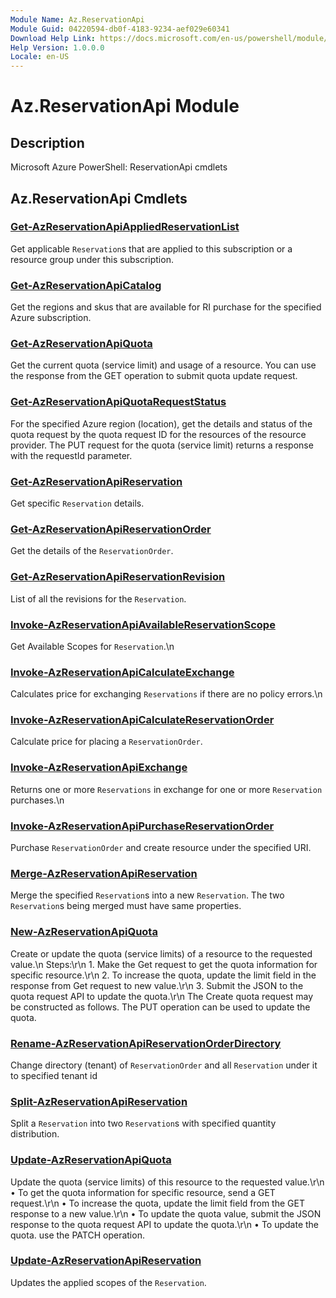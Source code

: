 ```yaml
---
Module Name: Az.ReservationApi
Module Guid: 04220594-db0f-4183-9234-aef029e60341
Download Help Link: https://docs.microsoft.com/en-us/powershell/module/az.reservationapi
Help Version: 1.0.0.0
Locale: en-US
---
```


# Az.ReservationApi Module
## Description
Microsoft Azure PowerShell: ReservationApi cmdlets

## Az.ReservationApi Cmdlets
### [Get-AzReservationApiAppliedReservationList](Get-AzReservationApiAppliedReservationList.md)
Get applicable `Reservation`s that are applied to this subscription or a resource group under this subscription.

### [Get-AzReservationApiCatalog](Get-AzReservationApiCatalog.md)
Get the regions and skus that are available for RI purchase for the specified Azure subscription.

### [Get-AzReservationApiQuota](Get-AzReservationApiQuota.md)
Get the current quota (service limit) and usage of a resource.
You can use the response from the GET operation to submit quota update request.

### [Get-AzReservationApiQuotaRequestStatus](Get-AzReservationApiQuotaRequestStatus.md)
For the specified Azure region (location), get the details and status of the quota request by the quota request ID for the resources of the resource provider.
The PUT request for the quota (service limit) returns a response with the requestId parameter.

### [Get-AzReservationApiReservation](Get-AzReservationApiReservation.md)
Get specific `Reservation` details.

### [Get-AzReservationApiReservationOrder](Get-AzReservationApiReservationOrder.md)
Get the details of the `ReservationOrder`.

### [Get-AzReservationApiReservationRevision](Get-AzReservationApiReservationRevision.md)
List of all the revisions for the `Reservation`.

### [Invoke-AzReservationApiAvailableReservationScope](Invoke-AzReservationApiAvailableReservationScope.md)
Get Available Scopes for `Reservation`.\n

### [Invoke-AzReservationApiCalculateExchange](Invoke-AzReservationApiCalculateExchange.md)
Calculates price for exchanging `Reservations` if there are no policy errors.\n

### [Invoke-AzReservationApiCalculateReservationOrder](Invoke-AzReservationApiCalculateReservationOrder.md)
Calculate price for placing a `ReservationOrder`.

### [Invoke-AzReservationApiExchange](Invoke-AzReservationApiExchange.md)
Returns one or more `Reservations` in exchange for one or more `Reservation` purchases.\n

### [Invoke-AzReservationApiPurchaseReservationOrder](Invoke-AzReservationApiPurchaseReservationOrder.md)
Purchase `ReservationOrder` and create resource under the specified URI.

### [Merge-AzReservationApiReservation](Merge-AzReservationApiReservation.md)
Merge the specified `Reservation`s into a new `Reservation`.
The two `Reservation`s being merged must have same properties.

### [New-AzReservationApiQuota](New-AzReservationApiQuota.md)
Create or update the quota (service limits) of a resource to the requested value.\n Steps:\r\n  1.
Make the Get request to get the quota information for specific resource.\r\n  2.
To increase the quota, update the limit field in the response from Get request to new value.\r\n  3.
Submit the JSON to the quota request API to update the quota.\r\n  The Create quota request may be constructed as follows.
The PUT operation can be used to update the quota.

### [Rename-AzReservationApiReservationOrderDirectory](Rename-AzReservationApiReservationOrderDirectory.md)
Change directory (tenant) of `ReservationOrder` and all `Reservation` under it to specified tenant id

### [Split-AzReservationApiReservation](Split-AzReservationApiReservation.md)
Split a `Reservation` into two `Reservation`s with specified quantity distribution.

### [Update-AzReservationApiQuota](Update-AzReservationApiQuota.md)
Update the quota (service limits) of this resource to the requested value.\r\n  • To get the quota information for specific resource, send a GET request.\r\n  • To increase the quota, update the limit field from the GET response to a new value.\r\n  • To update the quota value, submit the JSON response to the quota request API to update the quota.\r\n  • To update the quota.
use the PATCH operation.

### [Update-AzReservationApiReservation](Update-AzReservationApiReservation.md)
Updates the applied scopes of the `Reservation`.

